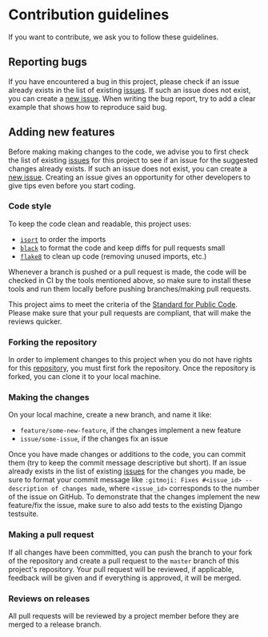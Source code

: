 # Contribution guidelines

If you want to contribute, we ask you to follow these guidelines.

## Reporting bugs

If you have encountered a bug in this project, please check if an issue already
exists in the list of existing [issues][issues]. If such an issue does not
exist, you can create a [new issue][new_issue]. When writing the bug report,
try to add a clear example that shows how to reproduce said bug.

## Adding new features

Before making making changes to the code, we advise you to first check the list
of existing [issues][issues] for this project to see if an issue for the
suggested changes already exists. If such an issue does not exist, you can
create a [new issue][new_issue]. Creating an issue gives an opportunity for
other developers to give tips even before you start coding.

### Code style

To keep the code clean and readable, this project uses:

- [`isort`](https://github.com/timothycrosley/isort) to order the imports
- [`black`](https://github.com/psf/black) to format the code and keep diffs for
  pull requests small
- [`flake8`](https://github.com/PyCQA/flake8) to clean up code (removing unused
  imports, etc.)

Whenever a branch is pushed or a pull request is made, the code will be checked
in CI by the tools mentioned above, so make sure to install these tools and run
them locally before pushing branches/making pull requests.

This project aims to meet the criteria of the
[Standard for Public Code][Standard_for_Public_Code]. Please make sure that
your pull requests are compliant, that will make the reviews quicker.

### Forking the repository

In order to implement changes to this project when you do not have rights for
this [repository][repository], you must first fork the repository. Once the
repository is forked, you can clone it to your local machine.

### Making the changes

On your local machine, create a new branch, and name it like:

- `feature/some-new-feature`, if the changes implement a new feature
- `issue/some-issue`, if the changes fix an issue

Once you have made changes or additions to the code, you can commit them (try
to keep the commit message descriptive but short). If an issue already exists
in the list of existing [issues][issues] for the changes you made, be sure to
format your commit message like
`:gitmoji: Fixes #<issue_id> -- description of changes made`, where
`<issue_id>` corresponds to the number of the issue on GitHub. To demonstrate
that the changes implement the new feature/fix the issue, make sure to also add
tests to the existing Django testsuite.

### Making a pull request

If all changes have been committed, you can push the branch to your fork of the
repository and create a pull request to the `master` branch of this project's
repository. Your pull request will be reviewed, if applicable, feedback will be
given and if everything is approved, it will be merged.

### Reviews on releases

All pull requests will be reviewed by a project member before they are merged
to a release branch.


[issues]: https://github.com/maykinmedia/open-producten-issues

[new_issue]: https://github.com/maykinmedia/open-producten/issues/new/choose

[mailinglist]: t.b.d.

[Standard_for_Public_Code]: https://standard.publiccode.net

[repository]: https://github.com/maykinmedia/open-producten

